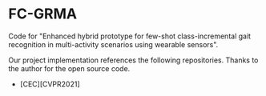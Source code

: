 # FC-GRMA
Code for "Enhanced hybrid prototype for few-shot class-incremental gait recognition in multi-activity scenarios using wearable sensors".

Our project implementation references the following repositories. Thanks to the author for the open source code.
- [CEC][CVPR2021]
